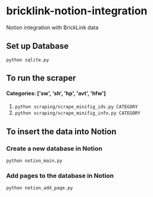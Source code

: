 # bricklink-notion-integration
Notion integration with BrickLink data

## Set up Database
`python sqlite.py`

## To run the scraper

#### Categories: ['sw', 'sh', 'hp', 'avt', 'hfw']
1. `python scraping/scrape_minifig_ids.py CATEGORY`
2. `python scraping/scrape_minifig_info.py CATEGORY`

## To insert the data into Notion

### Create a new database in Notion
`python notion_main.py`

### Add pages to the database in Notion
`python notion_add_page.py`
